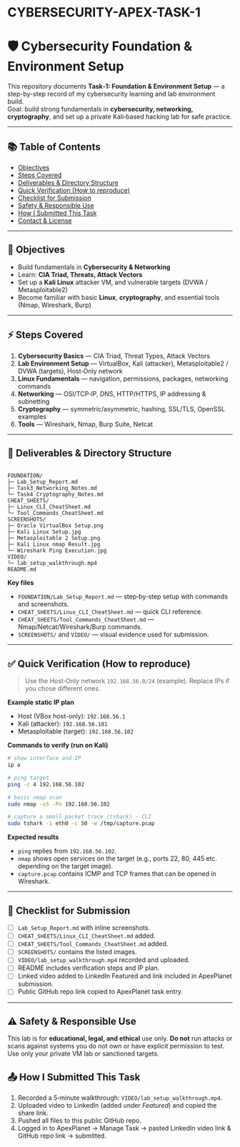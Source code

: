 

# CYBERSECURITY-APEX-TASK-1
# 🛡️ Cybersecurity Foundation & Environment Setup

This repository documents **Task‑1: Foundation & Environment Setup** — a step-by-step record of my cybersecurity learning and lab environment build.  
Goal: build strong fundamentals in **cybersecurity, networking, cryptography**, and set up a private Kali‑based hacking lab for safe practice.

---

## 📚 Table of Contents
- [Objectives](#-objectives)  
- [Steps Covered](#-steps-covered)  
- [Deliverables & Directory Structure](#-deliverables--directory-structure)  
- [Quick Verification (How to reproduce)](#-quick-verification-how-to-reproduce)  
- [Checklist for Submission](#-checklist-for-submission)  
- [Safety & Responsible Use](#-safety--responsible-use)  
- [How I Submitted This Task](#-how-i-submitted-this-task)  
- [Contact & License](#-contact--license)

---

## 📌 Objectives
- Build fundamentals in **Cybersecurity & Networking**  
- Learn: **CIA Triad, Threats, Attack Vectors**  
- Set up a **Kali Linux** attacker VM, and vulnerable targets (DVWA / Metasploitable2)  
- Become familiar with basic **Linux**, **cryptography**, and essential tools (Nmap, Wireshark, Burp)

---

## ⚡ Steps Covered
1. **Cybersecurity Basics** — CIA Triad, Threat Types, Attack Vectors  
2. **Lab Environment Setup** — VirtualBox, Kali (attacker), Metasploitable2 / DVWA (targets), Host‑Only network  
3. **Linux Fundamentals** — navigation, permissions, packages, networking commands  
4. **Networking** — OSI/TCP‑IP, DNS, HTTP/HTTPS, IP addressing & subnetting  
5. **Cryptography** — symmetric/asymmetric, hashing, SSL/TLS, OpenSSL examples  
6. **Tools** — Wireshark, Nmap, Burp Suite, Netcat

---

## 🔧 Deliverables & Directory Structure
```

FOUNDATION/
├─ Lab_Setup_Report.md
├─ Task3_Networking_Notes.md
└─ Task4_Cryptography_Notes.md
CHEAT_SHEETS/
├─ Linux_CLI_CheatSheet.md
└─ Tool_Commands_CheatSheet.md
SCREENSHOTS/
├─ Oracle VirtualBox Setup.png
├─ Kali Linux Setup.jpg
├─ Metasploitable 2 Setup.png
├─ Kali Linux nmap Result.jpg
└─ Wireshark Ping Execution.jpg
VIDEO/
└─ lab_setup_walkthrough.mp4
README.md

````

**Key files**
- `FOUNDATION/Lab_Setup_Report.md` — step‑by‑step setup with commands and screenshots.  
- `CHEAT_SHEETS/Linux_CLI_CheatSheet.md` — quick CLI reference.  
- `CHEAT_SHEETS/Tool_Commands_CheatSheet.md` — Nmap/Netcat/Wireshark/Burp commands.  
- `SCREENSHOTS/` and `VIDEO/` — visual evidence used for submission.

---

## ✅ Quick Verification (How to reproduce)
> Use the Host‑Only network `192.168.56.0/24` (example). Replace IPs if you chose different ones.

**Example static IP plan**
- Host (VBox host-only): `192.168.56.1`  
- Kali (attacker): `192.168.56.101`  
- Metasploitable (target): `192.168.56.102`

**Commands to verify (run on Kali)**
```bash
# show interface and IP
ip a

# ping target
ping -c 4 192.168.56.102

# basic nmap scan
sudo nmap -sS -Pn 192.168.56.102

# capture a small packet trace (tshark) - CLI
sudo tshark -i eth0 -c 50 -w /tmp/capture.pcap
````

**Expected results**

* `ping` replies from `192.168.56.102`.
* `nmap` shows open services on the target (e.g., ports 22, 80, 445 etc. depending on the target image).
* `capture.pcap` contains ICMP and TCP frames that can be opened in Wireshark.

---

## 📝 Checklist for Submission

* [ ] `Lab_Setup_Report.md` with inline screenshots.
* [ ] `CHEAT_SHEETS/Linux_CLI_CheatSheet.md` added.
* [ ] `CHEAT_SHEETS/Tool_Commands_CheatSheet.md` added.
* [ ] `SCREENSHOTS/` contains the listed images.
* [ ] `VIDEO/lab_setup_walkthrough.mp4` recorded and uploaded.
* [ ] README includes verification steps and IP plan.
* [ ] Linked video added to LinkedIn Featured and link included in ApexPlanet submission.
* [ ] Public GitHub repo link copied to ApexPlanet task entry.

---

## ⚠️ Safety & Responsible Use

This lab is for **educational, legal, and ethical** use only.
**Do not** run attacks or scans against systems you do not own or have explicit permission to test. Use only your private VM lab or sanctioned targets.



## 📤 How I Submitted This Task

1. Recorded a 5‑minute walkthrough: `VIDEO/lab_setup_walkthrough.mp4`.
2. Uploaded video to LinkedIn (added under *Featured*) and copied the share link.
3. Pushed all files to this public GitHub repo.
4. Logged in to ApexPlanet → Manage Task → pasted LinkedIn video link & GitHub repo link → submitted.



